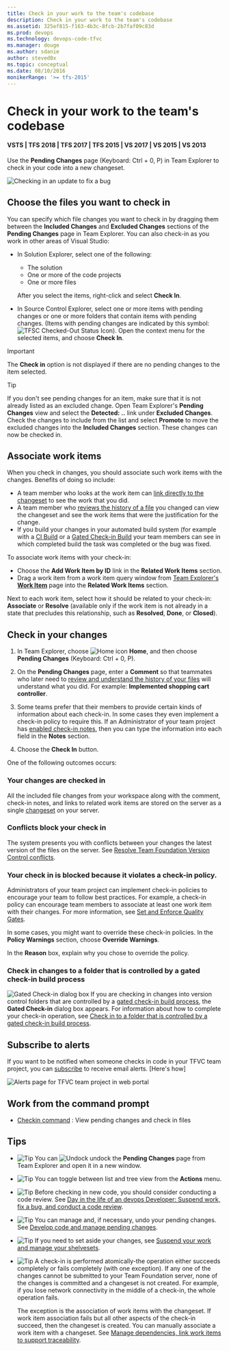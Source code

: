 ```yaml
---
title: Check in your work to the team's codebase
description: Check in your work to the team's codebase
ms.assetid: 325ef815-f163-4b3c-8fcb-2b7faf09c83d
ms.prod: devops
ms.technology: devops-code-tfvc
ms.manager: douge
ms.author: sdanie
author: steved0x
ms.topic: conceptual
ms.date: 08/10/2016
monikerRange: '>= tfs-2015'
---
```



# Check in your work to the team's codebase

#### VSTS | TFS 2018 | TFS 2017 | TFS 2015 | VS 2017 | VS 2015 | VS 2013

Use the **Pending Changes** page (Keyboard: Ctrl + 0, P) in Team Explorer to check in your code into a new changeset.

![Checking in an update to fix a bug](_img/check-your-work-team-codebase/IC593474.png)

<a name="include_exclude"></A>

## Choose the files you want to check in

You can specify which file changes you want to check in by dragging them between the **Included Changes** and **Excluded Changes** sections of the **Pending Changes** page in Team Explorer. 
You can also check-in as you work in other areas of Visual Studio:

-   In Solution Explorer, select one of the following:

    -   The solution
    -   One or more of the code projects
    -   One or more files   

    After you select the items, right-click and select **Check In**.   

-   In Source Control Explorer, select one or more items with pending changes or one or more folders that contain items with pending changes. (Items with pending changes are indicated by this symbol: ![TFSC Checked-Out Status Icon](_img/check-your-work-team-codebase/IC51402.gif)). Open the context menu for the selected items, and choose **Check In**.   

   
> [!IMPORTANT]   
> The **Check in** option is not displayed if there are no pending changes to the item selected.

> [!TIP]   
> If you don't see pending changes for an item, make sure that it is not already listed as an excluded change. Open Team Explorer's **Pending Changes** view and select the 
> **Detected: ..** link under **Excluded Changes**. Check the changes to include from the list and select **Promote** to move the excluded changes into the **Included Changes** section.
> These changes can now be checked in.

## Associate work items

When you check in changes, you should associate such work items with the changes. Benefits of doing so include:

-   A team member who looks at the work item can [link directly to the changeset](../work/track/link-work-items-support-traceability.md) to see the work that you did.
-   A team member who [reviews the history of a file](view-manage-past-versions.md) you changed can view the changeset and see the work items that were the justification for the change.
-   If you build your changes in your automated build system (for example with a [CI Build](../build-release/concepts/definitions/build/triggers.md) or a [Gated Check-in Build](../build-release/concepts/definitions/build/repository.md) your team members can see in which completed build the task was completed or the bug was fixed.

To associate work items with your check-in:

-   Choose the **Add Work Item by ID** link in the **Related Work Items** section.
-   Drag a work item from a work item query window from [Team Explorer's **Work Item**](../work/track/using-queries.md) page into the **Related Work Items** section.

Next to each work item, select how it should be related to your check-in: **Associate** or **Resolve** (available only if the work item is not already in a state that precludes this relationship, such as **Resolved**, **Done**, or **Closed**).   

## Check in your changes

1.  In Team Explorer, choose ![Home icon](_img/check-your-work-team-codebase/IC547418.png) **Home**, and then choose **Pending Changes** (Keyboard: Ctrl + 0, P).

2.  On the **Pending Changes** page, enter a **Comment** so that teammates who later need to [review and understand the history of your files](view-manage-past-versions.md) will understand what you did. For example: **Implemented shopping cart controller**.

3.  Some teams prefer that their members to provide certain kinds of information about each check-in. In some cases they even implement a check-in policy to require this. If an Administrator of your team project has [enabled check-in notes](configure-check-notes.md), then you can type the information into each field in the **Notes** section.

4.  Choose the **Check In** button.

One of the following outcomes occurs:

### Your changes are checked in

All the included file changes from your workspace along with the comment, check-in notes, and links to related work items are stored on the server as a single [changeset](find-view-changesets.md) on your server.

### Conflicts block your check in

The system presents you with conflicts between your changes the latest version of the files on the server. See [Resolve Team Foundation Version Control conflicts](resolve-team-foundation-version-control-conflicts.md).

### Your check in is blocked because it violates a check-in policy.

Administrators of your team project can implement check-in policies to encourage your team to follow best practices. For example, a check-in policy can encourage team members to associate at least one work item with their changes. For more information, see [Set and Enforce Quality Gates](set-enforce-quality-gates.md).

In some cases, you might want to override these check-in policies. In the **Policy Warnings** section, choose **Override Warnings**.

In the **Reason** box, explain why you chose to override the policy.

### Check in changes to a folder that is controlled by a gated check-in build process

 ![Gated Check-in dialog box](_img/check-your-work-team-codebase/IC572351.png)
If you are checking in changes into version control folders that are controlled by a [gated check-in build process](../build-release/concepts/definitions/build/repository.md), the **Gated Check-in** dialog box appears. For information about how to complete your check-in operation, see [Check in to a folder that is controlled by a gated check-in build process](check-folder-controlled-by-gated-check-build-process.md).

## Subscribe to alerts

If you want to be notified when someone checks in code in your TFVC team project, you can [subscribe](https://msdn.microsoft.com/library/ms181334) to receive email alerts. [Here's how]

![Alerts page for TFVC team project in web portal](_img/check-your-work-team-codebase/IC720120.png)

## Work from the command prompt

-    [Checkin command](checkin-command.md) : View pending changes and check in files

## Tips


-   ![Tip](_img/check-your-work-team-codebase/IC572374.png) You can ![Undock](_img/check-your-work-team-codebase/IC667296.png) undock the **Pending Changes** page from Team Explorer and open it in a new window.

-   ![Tip](_img/check-your-work-team-codebase/IC572374.png) You can toggle between list and tree view from the **Actions** menu.

-   ![Tip](_img/check-your-work-team-codebase/IC572374.png) Before checking in new code, you should consider conducting a code review. See [Day in the life of an devops Developer: Suspend work, fix a bug, and conduct a code review](day-life-alm-developer-suspend-work-fix-bug-conduct-code-review.md).

-   ![Tip](_img/check-your-work-team-codebase/IC572374.png) You can manage and, if necessary, undo your pending changes. See [Develop code and manage pending changes](develop-code-manage-pending-changes.md).

-   ![Tip](_img/check-your-work-team-codebase/IC572374.png) If you need to set aside your changes, see [Suspend your work and manage your shelvesets](suspend-your-work-manage-your-shelvesets.md).

-   ![Tip](_img/check-your-work-team-codebase/IC572374.png) A check-in is performed atomically-the operation either succeeds completely or fails completely (with one exception). If any one of the changes cannot be submitted to your Team Foundation server, none of the changes is committed and a changeset is not created. For example, if you lose network connectivity in the middle of a check-in, the whole operation fails.

    The exception is the association of work items with the changeset. If work item association fails but all other aspects of the check-in succeed, then the changeset is created. You can manually associate a work item with a changeset. See [Manage dependencies, link work items to support traceability](../work/track/link-work-items-support-traceability.md).
